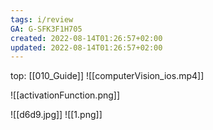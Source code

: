 ```yaml
---
tags: i/review
GA: G-SFK3F1H705
created: 2022-08-14T01:26:57+02:00
updated: 2022-08-14T01:26:57+02:00
---
```


top: [[010_Guide]]
![[computerVision_ios.mp4]]






![[activationFunction.png]]

![[d6d9.jpg]]
![[1.png]]

